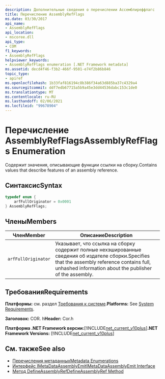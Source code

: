 ```yaml
---
description: Дополнительные сведения о перечислении Ассемблиреффлагс
title: Перечисление AssemblyRefFlags
ms.date: 03/30/2017
api_name:
- AssemblyRefFlags
api_location:
- mscoree.dll
api_type:
- COM
f1_keywords:
- AssemblyRefFlags
helpviewer_keywords:
- AssemblyRefFlags enumeration [.NET Framework metadata]
ms.assetid: decd4f46-f3b2-466f-9501-e74f2b86b846
topic_type:
- apiref
ms.openlocfilehash: 1b33faf816194c8b386f34a63d885ba37c4329a4
ms.sourcegitcommit: ddf7edb67715a5b9a45e3dd44536dabc153c1de0
ms.translationtype: MT
ms.contentlocale: ru-RU
ms.lasthandoff: 02/06/2021
ms.locfileid: "99678904"
---
```

# <a name="assemblyrefflags-enumeration"></a><span data-ttu-id="65948-103">Перечисление AssemblyRefFlags</span><span class="sxs-lookup"><span data-stu-id="65948-103">AssemblyRefFlags Enumeration</span></span>

<span data-ttu-id="65948-104">Содержит значения, описывающие функции ссылки на сборку.</span><span class="sxs-lookup"><span data-stu-id="65948-104">Contains values that describe features of an assembly reference.</span></span>  
  
## <a name="syntax"></a><span data-ttu-id="65948-105">Синтаксис</span><span class="sxs-lookup"><span data-stu-id="65948-105">Syntax</span></span>  
  
```cpp  
typedef enum {  
    arfFullOriginator = 0x0001  
} AssemblyRefFlags;  
```  
  
## <a name="members"></a><span data-ttu-id="65948-106">Члены</span><span class="sxs-lookup"><span data-stu-id="65948-106">Members</span></span>  
  
|<span data-ttu-id="65948-107">Член</span><span class="sxs-lookup"><span data-stu-id="65948-107">Member</span></span>|<span data-ttu-id="65948-108">Описание</span><span class="sxs-lookup"><span data-stu-id="65948-108">Description</span></span>|  
|------------|-----------------|  
|`arfFullOriginator`|<span data-ttu-id="65948-109">Указывает, что ссылка на сборку содержит полные нехэшированные сведения об издателе сборки.</span><span class="sxs-lookup"><span data-stu-id="65948-109">Specifies that the assembly reference contains full, unhashed information about the publisher of the assembly.</span></span>|  
  
## <a name="requirements"></a><span data-ttu-id="65948-110">Требования</span><span class="sxs-lookup"><span data-stu-id="65948-110">Requirements</span></span>  

 <span data-ttu-id="65948-111">**Платформы:** см. раздел [Требования к системе](../../get-started/system-requirements.md).</span><span class="sxs-lookup"><span data-stu-id="65948-111">**Platforms:** See [System Requirements](../../get-started/system-requirements.md).</span></span>  
  
 <span data-ttu-id="65948-112">**Заголовок:** COR. h</span><span class="sxs-lookup"><span data-stu-id="65948-112">**Header:** Cor.h</span></span>  
  
 <span data-ttu-id="65948-113">**Платформа .NET Framework версии:**[!INCLUDE[net_current_v10plus](../../../../includes/net-current-v10plus-md.md)]</span><span class="sxs-lookup"><span data-stu-id="65948-113">**.NET Framework Versions:** [!INCLUDE[net_current_v10plus](../../../../includes/net-current-v10plus-md.md)]</span></span>  
  
## <a name="see-also"></a><span data-ttu-id="65948-114">См. также</span><span class="sxs-lookup"><span data-stu-id="65948-114">See also</span></span>

- [<span data-ttu-id="65948-115">Перечисления метаданных</span><span class="sxs-lookup"><span data-stu-id="65948-115">Metadata Enumerations</span></span>](metadata-enumerations.md)
- [<span data-ttu-id="65948-116">Интерфейс IMetaDataAssemblyEmit</span><span class="sxs-lookup"><span data-stu-id="65948-116">IMetaDataAssemblyEmit Interface</span></span>](imetadataassemblyemit-interface.md)
- [<span data-ttu-id="65948-117">Метод DefineAssemblyRef</span><span class="sxs-lookup"><span data-stu-id="65948-117">DefineAssemblyRef Method</span></span>](imetadataassemblyemit-defineassemblyref-method.md)
